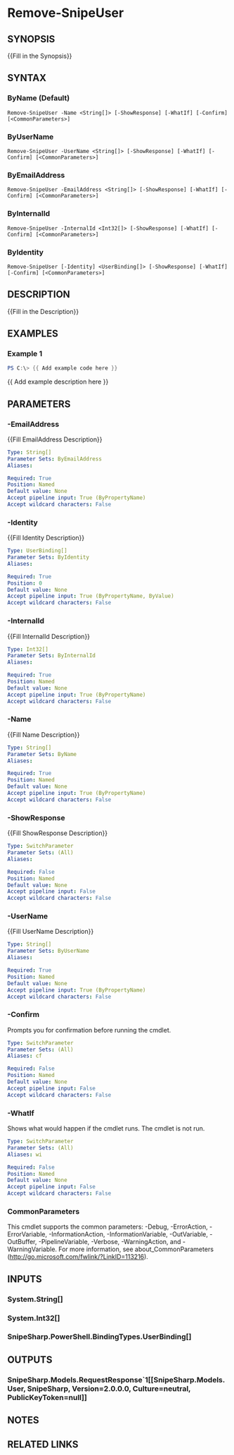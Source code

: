 ﻿---
external help file: SnipeSharp.PowerShell.dll-Help.xml
Module Name: SnipeSharp.PowerShell
online version:
schema: 2.0.0
---

# Remove-SnipeUser

## SYNOPSIS
{{Fill in the Synopsis}}

## SYNTAX

### ByName (Default)
```
Remove-SnipeUser -Name <String[]> [-ShowResponse] [-WhatIf] [-Confirm] [<CommonParameters>]
```

### ByUserName
```
Remove-SnipeUser -UserName <String[]> [-ShowResponse] [-WhatIf] [-Confirm] [<CommonParameters>]
```

### ByEmailAddress
```
Remove-SnipeUser -EmailAddress <String[]> [-ShowResponse] [-WhatIf] [-Confirm] [<CommonParameters>]
```

### ByInternalId
```
Remove-SnipeUser -InternalId <Int32[]> [-ShowResponse] [-WhatIf] [-Confirm] [<CommonParameters>]
```

### ByIdentity
```
Remove-SnipeUser [-Identity] <UserBinding[]> [-ShowResponse] [-WhatIf] [-Confirm] [<CommonParameters>]
```

## DESCRIPTION
{{Fill in the Description}}

## EXAMPLES

### Example 1
```powershell
PS C:\> {{ Add example code here }}
```

{{ Add example description here }}

## PARAMETERS

### -EmailAddress
{{Fill EmailAddress Description}}

```yaml
Type: String[]
Parameter Sets: ByEmailAddress
Aliases:

Required: True
Position: Named
Default value: None
Accept pipeline input: True (ByPropertyName)
Accept wildcard characters: False
```

### -Identity
{{Fill Identity Description}}

```yaml
Type: UserBinding[]
Parameter Sets: ByIdentity
Aliases:

Required: True
Position: 0
Default value: None
Accept pipeline input: True (ByPropertyName, ByValue)
Accept wildcard characters: False
```

### -InternalId
{{Fill InternalId Description}}

```yaml
Type: Int32[]
Parameter Sets: ByInternalId
Aliases:

Required: True
Position: Named
Default value: None
Accept pipeline input: True (ByPropertyName)
Accept wildcard characters: False
```

### -Name
{{Fill Name Description}}

```yaml
Type: String[]
Parameter Sets: ByName
Aliases:

Required: True
Position: Named
Default value: None
Accept pipeline input: True (ByPropertyName)
Accept wildcard characters: False
```

### -ShowResponse
{{Fill ShowResponse Description}}

```yaml
Type: SwitchParameter
Parameter Sets: (All)
Aliases:

Required: False
Position: Named
Default value: None
Accept pipeline input: False
Accept wildcard characters: False
```

### -UserName
{{Fill UserName Description}}

```yaml
Type: String[]
Parameter Sets: ByUserName
Aliases:

Required: True
Position: Named
Default value: None
Accept pipeline input: True (ByPropertyName)
Accept wildcard characters: False
```

### -Confirm
Prompts you for confirmation before running the cmdlet.

```yaml
Type: SwitchParameter
Parameter Sets: (All)
Aliases: cf

Required: False
Position: Named
Default value: None
Accept pipeline input: False
Accept wildcard characters: False
```

### -WhatIf
Shows what would happen if the cmdlet runs.
The cmdlet is not run.

```yaml
Type: SwitchParameter
Parameter Sets: (All)
Aliases: wi

Required: False
Position: Named
Default value: None
Accept pipeline input: False
Accept wildcard characters: False
```

### CommonParameters
This cmdlet supports the common parameters: -Debug, -ErrorAction, -ErrorVariable, -InformationAction, -InformationVariable, -OutVariable, -OutBuffer, -PipelineVariable, -Verbose, -WarningAction, and -WarningVariable.
For more information, see about_CommonParameters (http://go.microsoft.com/fwlink/?LinkID=113216).

## INPUTS

### System.String[]

### System.Int32[]

### SnipeSharp.PowerShell.BindingTypes.UserBinding[]

## OUTPUTS

### SnipeSharp.Models.RequestResponse`1[[SnipeSharp.Models.User, SnipeSharp, Version=2.0.0.0, Culture=neutral, PublicKeyToken=null]]

## NOTES

## RELATED LINKS
